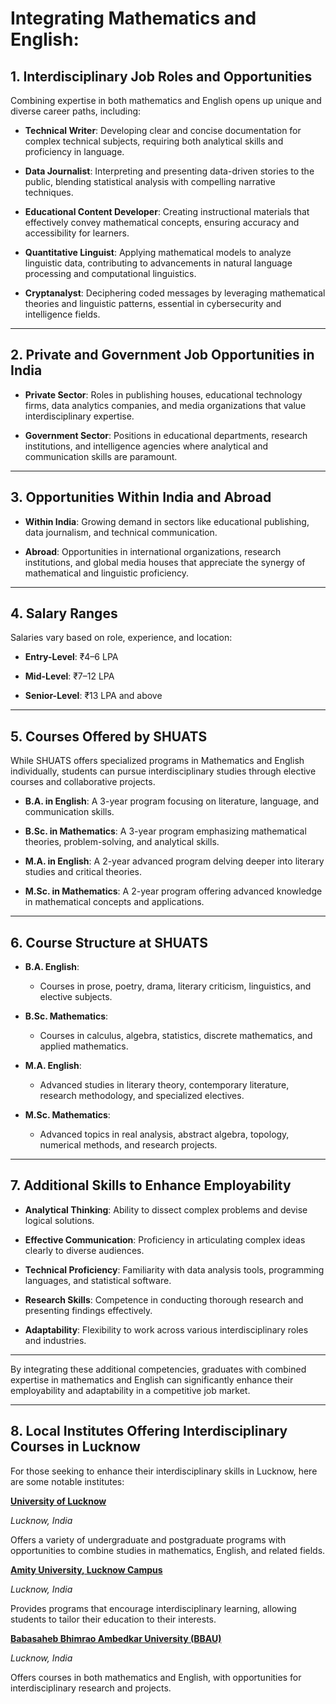 # Integrating Mathematics and English:


## 1. Interdisciplinary Job Roles and Opportunities

Combining expertise in both mathematics and English opens up unique and diverse career paths, including:

- **Technical Writer**: Developing clear and concise documentation for complex technical subjects, requiring both analytical skills and proficiency in language.

- **Data Journalist**: Interpreting and presenting data-driven stories to the public, blending statistical analysis with compelling narrative techniques.

- **Educational Content Developer**: Creating instructional materials that effectively convey mathematical concepts, ensuring accuracy and accessibility for learners.

- **Quantitative Linguist**: Applying mathematical models to analyze linguistic data, contributing to advancements in natural language processing and computational linguistics.

- **Cryptanalyst**: Deciphering coded messages by leveraging mathematical theories and linguistic patterns, essential in cybersecurity and intelligence fields.

---

## 2. Private and Government Job Opportunities in India

- **Private Sector**: Roles in publishing houses, educational technology firms, data analytics companies, and media organizations that value interdisciplinary expertise.

- **Government Sector**: Positions in educational departments, research institutions, and intelligence agencies where analytical and communication skills are paramount.

---

## 3. Opportunities Within India and Abroad

- **Within India**: Growing demand in sectors like educational publishing, data journalism, and technical communication.

- **Abroad**: Opportunities in international organizations, research institutions, and global media houses that appreciate the synergy of mathematical and linguistic proficiency.

---

## 4. Salary Ranges

Salaries vary based on role, experience, and location:

- **Entry-Level**: ₹4–6 LPA

- **Mid-Level**: ₹7–12 LPA

- **Senior-Level**: ₹13 LPA and above

---

## 5. Courses Offered by SHUATS

While SHUATS offers specialized programs in Mathematics and English individually, students can pursue interdisciplinary studies through elective courses and collaborative projects.

- **B.A. in English**: A 3-year program focusing on literature, language, and communication skills.

- **B.Sc. in Mathematics**: A 3-year program emphasizing mathematical theories, problem-solving, and analytical skills.

- **M.A. in English**: A 2-year advanced program delving deeper into literary studies and critical theories.

- **M.Sc. in Mathematics**: A 2-year program offering advanced knowledge in mathematical concepts and applications.

---

## 6. Course Structure at SHUATS

- **B.A. English**:

  - Courses in prose, poetry, drama, literary criticism, linguistics, and elective subjects.

- **B.Sc. Mathematics**:

  - Courses in calculus, algebra, statistics, discrete mathematics, and applied mathematics.

- **M.A. English**:

  - Advanced studies in literary theory, contemporary literature, research methodology, and specialized electives.

- **M.Sc. Mathematics**:

  - Advanced topics in real analysis, abstract algebra, topology, numerical methods, and research projects.

---

## 7. Additional Skills to Enhance Employability

- **Analytical Thinking**: Ability to dissect complex problems and devise logical solutions.

- **Effective Communication**: Proficiency in articulating complex ideas clearly to diverse audiences.

- **Technical Proficiency**: Familiarity with data analysis tools, programming languages, and statistical software.

- **Research Skills**: Competence in conducting thorough research and presenting findings effectively.

- **Adaptability**: Flexibility to work across various interdisciplinary roles and industries.

---

By integrating these additional competencies, graduates with combined expertise in mathematics and English can significantly enhance their employability and adaptability in a competitive job market.

---

## 8. Local Institutes Offering Interdisciplinary Courses in Lucknow

For those seeking to enhance their interdisciplinary skills in Lucknow, here are some notable institutes:

**[University of Lucknow](https://www.lkouniv.ac.in/)**

_Lucknow, India_

Offers a variety of undergraduate and postgraduate programs with opportunities to combine studies in mathematics, English, and related fields.

**[Amity University, Lucknow Campus](https://www.amity.edu/lucknow/)**

_Lucknow, India_

Provides programs that encourage interdisciplinary learning, allowing students to tailor their education to their interests.

**[Babasaheb Bhimrao Ambedkar University (BBAU)](https://www.bbau.ac.in/)**

_Lucknow, India_

Offers courses in both mathematics and English, with opportunities for interdisciplinary research and projects.